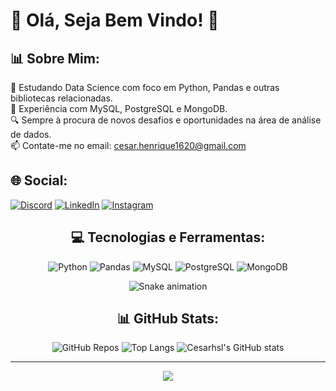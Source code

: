 # 👋 Olá, Seja Bem Vindo! 🌟

## 📊 Sobre Mim:
🐍 Estudando Data Science com foco em Python, Pandas e outras bibliotecas relacionadas.
<br>💾 Experiência com MySQL, PostgreSQL e MongoDB.
<br>🔍 Sempre à procura de novos desafios e oportunidades na área de análise de dados.
<br>📫 Contate-me no email: [cesar.henrique1620@gmail.com](mailto:cesar.henrique1620@gmail.com)

## 🌐 Social:
[![Discord](https://img.shields.io/badge/Discord-%237289DA.svg?logo=discord&logoColor=white)](https://discord.com/invite/419256797778411541) [![LinkedIn](https://img.shields.io/badge/LinkedIn-%230077B5.svg?logo=linkedin&logoColor=white)](https://www.linkedin.com/in/seu-linkedin/) [![Instagram](https://img.shields.io/badge/Instagram-%23E4405F.svg?logo=Instagram&logoColor=white)](https://www.instagram.com/cesarhike/)

<div align="center">

## 💻 Tecnologias e Ferramentas:
![Python](https://img.shields.io/badge/python-%2314354C.svg?style=for-the-badge&logo=python&logoColor=white) ![Pandas](https://img.shields.io/badge/Pandas-%23150458.svg?style=for-the-badge&logo=pandas&logoColor=white) ![MySQL](https://img.shields.io/badge/mysql-%2300f.svg?style=for-the-badge&logo=mysql&logoColor=white) ![PostgreSQL](https://img.shields.io/badge/PostgreSQL-%23316192.svg?style=for-the-badge&logo=postgresql&logoColor=white) ![MongoDB](https://img.shields.io/badge/MongoDB-%234ea94b.svg?style=for-the-badge&logo=mongodb&logoColor=white)

</div>

<div align="center">

  ![Snake animation](https://github.com/danielbped/danielbped/blob/output/github-contribution-grid-snake.svg)

## 📊 GitHub Stats:
![GitHub Repos](https://img.shields.io/github/repos/Cesarhsl/Cesarhsl?color=blue&label=Repos&style=flat-square)
![Top Langs](https://github-readme-stats.vercel.app/api/top-langs/?username=Cesarhsl&theme=tokyonight)
![Cesarhsl's GitHub stats](https://github-readme-stats.vercel.app/api?username=Cesarhsl&show_icons=true&theme=tokyonight)


---
[![](https://visitcount.itsvg.in/api?id=Cesarhsl&icon=9&color=8)](https://visitcount.itsvg.in)
